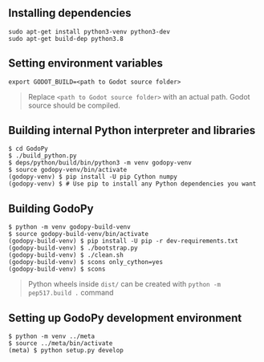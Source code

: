 ## Installing dependencies
```
sudo apt-get install python3-venv python3-dev
sudo apt-get build-dep python3.8
```

## Setting environment variables
```
export GODOT_BUILD=<path to Godot source folder>
```
> Replace `<path to Godot source folder>` with an actual path. Godot source should be compiled.


## Building internal Python interpreter and libraries
```
$ cd GodoPy
$ ./build_python.py
$ deps/python/build/bin/python3 -m venv godopy-venv
$ source godopy-venv/bin/activate
(godopy-venv) $ pip install -U pip Cython numpy
(godopy-venv) $ # Use pip to install any Python dependencies you want
```


## Building GodoPy
```
$ python -m venv godopy-build-venv
$ source godopy-build-venv/bin/activate
(godopy-build-venv) $ pip install -U pip -r dev-requirements.txt
(godopy-build-venv) $ ./bootstrap.py
(godopy-build-venv) $ ./clean.sh
(godopy-build-venv) $ scons only_cython=yes
(godopy-build-venv) $ scons
```
> Python wheels inside `dist/` can be created with `python -m pep517.build .` command


## Setting up GodoPy development environment
```
$ python -m venv ../meta
$ source ../meta/bin/activate
(meta) $ python setup.py develop
```
